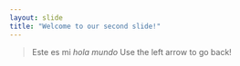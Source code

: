 ```yaml
---
layout: slide
title: "Welcome to our second slide!"
---
```

> Este es mi *hola mundo*
Use the left arrow to go back!
